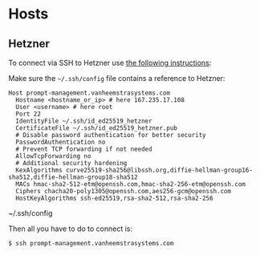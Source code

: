 # Hosts

## Hetzner

To connect via SSH to Hetzner use [the following instructions](https://serverfault.com/questions/295768/how-do-i-connect-to-ssh-with-a-different-public-key):

Make sure the ```~/.ssh/config``` file contains a reference to Hetzner:

``` text
Host prompt-management.vanheemstrasystems.com
  Hostname <hostname_or_ip> # here 167.235.17.108 
  User <username> # here root
  Port 22
  IdentityFile ~/.ssh/id_ed25519_hetzner
  CertificateFile ~/.ssh/id_ed25519_hetzner.pub
  # Disable password authentication for better security
  PasswordAuthentication no
  # Prevent TCP forwarding if not needed
  AllowTcpForwarding no
  # Additional security hardening
  KexAlgorithms curve25519-sha256@libssh.org,diffie-hellman-group16-sha512,diffie-hellman-group18-sha512
  MACs hmac-sha2-512-etm@openssh.com,hmac-sha2-256-etm@openssh.com
  Ciphers chacha20-poly1305@openssh.com,aes256-gcm@openssh.com
  HostKeyAlgorithms ssh-ed25519,rsa-sha2-512,rsa-sha2-256
```
~/.ssh/config

Then all you have to do to connect is:

``` bash
$ ssh prompt-management.vanheemstrasystems.com
```
